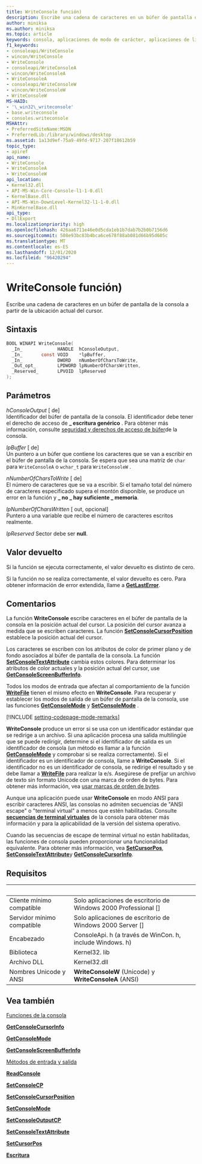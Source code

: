 ```yaml
---
title: WriteConsole función)
description: Escribe una cadena de caracteres en un búfer de pantalla de la consola a partir de la ubicación actual del cursor.
author: miniksa
ms.author: miniksa
ms.topic: article
keywords: consola, aplicaciones de modo de carácter, aplicaciones de línea de comandos, aplicaciones de terminal, API de consola
f1_keywords:
- consoleapi/WriteConsole
- wincon/WriteConsole
- WriteConsole
- consoleapi/WriteConsoleA
- wincon/WriteConsoleA
- WriteConsoleA
- consoleapi/WriteConsoleW
- wincon/WriteConsoleW
- WriteConsoleW
MS-HAID:
- '\_win32\_writeconsole'
- base.writeconsole
- consoles.writeconsole
MSHAttr:
- PreferredSiteName:MSDN
- PreferredLib:/library/windows/desktop
ms.assetid: 1a13d9ef-75a9-49fd-9717-207f18612b59
topic_type:
- apiref
api_name:
- WriteConsole
- WriteConsoleA
- WriteConsoleW
api_location:
- Kernel32.dll
- API-MS-Win-Core-Console-l1-1-0.dll
- KernelBase.dll
- API-MS-Win-DownLevel-Kernel32-l1-1-0.dll
- MinKernelBase.dll
api_type:
- DllExport
ms.localizationpriority: high
ms.openlocfilehash: 426aa6711e46e0d5cda1eb1b7dab7b2b0b7156d6
ms.sourcegitcommit: 508e93bc83b4bca6ce678f88ab081d66b95d605c
ms.translationtype: MT
ms.contentlocale: es-ES
ms.lasthandoff: 12/01/2020
ms.locfileid: "96420294"
---
```

# <a name="writeconsole-function"></a>WriteConsole función)

Escribe una cadena de caracteres en un búfer de pantalla de la consola a partir de la ubicación actual del cursor.

## <a name="syntax"></a>Sintaxis

```C
BOOL WINAPI WriteConsole(
  _In_             HANDLE  hConsoleOutput,
  _In_       const VOID    *lpBuffer,
  _In_             DWORD   nNumberOfCharsToWrite,
  _Out_opt_        LPDWORD lpNumberOfCharsWritten,
  _Reserved_       LPVOID  lpReserved
);
```

## <a name="parameters"></a>Parámetros

*hConsoleOutput* \[ de\]  
Identificador del búfer de pantalla de la consola. El identificador debe tener el derecho de acceso de **\_ escritura genérico** . Para obtener más información, consulte [seguridad y derechos de acceso de búfer](console-buffer-security-and-access-rights.md)de la consola.

*lpBuffer* \[ de\]  
Un puntero a un búfer que contiene los caracteres que se van a escribir en el búfer de pantalla de la consola. Se espera que sea una matriz de `char` para `WriteConsoleA` o `wchar_t` para `WriteConsoleW` .

*nNumberOfCharsToWrite* \[ de\]  
El número de caracteres que se va a escribir. Si el tamaño total del número de caracteres especificado supera el montón disponible, se produce un error en la función y **\_ no \_ hay suficiente \_ memoria**.

*lpNumberOfCharsWritten* \[ out, opcional\]  
Puntero a una variable que recibe el número de caracteres escritos realmente.

*lpReserved* Sector debe ser **null**.

## <a name="return-value"></a>Valor devuelto

Si la función se ejecuta correctamente, el valor devuelto es distinto de cero.

Si la función no se realiza correctamente, el valor devuelto es cero. Para obtener información de error extendida, llame a [**GetLastError**](https://msdn.microsoft.com/library/windows/desktop/ms679360).

## <a name="remarks"></a>Comentarios

La función **WriteConsole** escribe caracteres en el búfer de pantalla de la consola en la posición actual del cursor. La posición del cursor avanza a medida que se escriben caracteres. La función [**SetConsoleCursorPosition**](setconsolecursorposition.md) establece la posición actual del cursor.

Los caracteres se escriben con los atributos de color de primer plano y de fondo asociados al búfer de pantalla de la consola. La función [**SetConsoleTextAttribute**](setconsoletextattribute.md) cambia estos colores. Para determinar los atributos de color actuales y la posición actual del cursor, use [**GetConsoleScreenBufferInfo**](getconsolescreenbufferinfo.md).

Todos los modos de entrada que afectan al comportamiento de la función [**WriteFile**](https://msdn.microsoft.com/library/windows/desktop/aa365747) tienen el mismo efecto en **WriteConsole**. Para recuperar y establecer los modos de salida de un búfer de pantalla de la consola, use las funciones [**GetConsoleMode**](getconsolemode.md) y [**SetConsoleMode**](setconsolemode.md) .

[!INCLUDE [setting-codepage-mode-remarks](./includes/setting-codepage-mode-remarks.md)]

**WriteConsole** produce un error si se usa con un identificador estándar que se redirige a un archivo. Si una aplicación procesa una salida multilingüe que se puede redirigir, determine si el identificador de salida es un identificador de consola (un método es llamar a la función [**GetConsoleMode**](getconsolemode.md) y comprobar si se realiza correctamente). Si el identificador es un identificador de consola, llame a **WriteConsole**. Si el identificador no es un identificador de consola, se redirige el resultado y se debe llamar a [**WriteFile**](https://msdn.microsoft.com/library/windows/desktop/aa365747) para realizar la e/s. Asegúrese de prefijar un archivo de texto sin formato Unicode con una marca de orden de bytes. Para obtener más información, vea [usar marcas de orden de bytes](https://msdn.microsoft.com/library/windows/desktop/dd374101).

Aunque una aplicación puede usar **WriteConsole** en modo ANSI para escribir caracteres ANSI, las consolas no admiten secuencias de "ANSI escape" o "terminal virtual" a menos que estén habilitadas. Consulte [**secuencias de terminal virtuales**](console-virtual-terminal-sequences.md) de la consola para obtener más información y para la aplicabilidad de la versión del sistema operativo.

Cuando las secuencias de escape de terminal virtual no están habilitadas, las funciones de consola pueden proporcionar una funcionalidad equivalente. Para obtener más información, vea [**SetCursorPos**](https://msdn.microsoft.com/library/windows/desktop/ms648394(v=vs.85).aspx), [**SetConsoleTextAttribute**](setconsoletextattribute.md)y [**GetConsoleCursorInfo**](getconsolecursorinfo.md).

## <a name="requirements"></a>Requisitos

| &nbsp; | &nbsp; |
|-|-|
| Cliente mínimo compatible | Solo aplicaciones de escritorio de Windows 2000 Professional \[\] |
| Servidor mínimo compatible | Solo aplicaciones de escritorio de Windows 2000 Server \[\] |
| Encabezado | ConsoleApi. h (a través de WinCon. h, include Windows. h) |
| Biblioteca | Kernel32. lib |
| Archivo DLL | Kernel32.dll |
| Nombres Unicode y ANSI | **WriteConsoleW** (Unicode) y **WriteConsoleA** (ANSI) |

## <a name="see-also"></a>Vea también

[Funciones de la consola](console-functions.md)

[**GetConsoleCursorInfo**](getconsolecursorinfo.md)

[**GetConsoleMode**](getconsolemode.md)

[**GetConsoleScreenBufferInfo**](getconsolescreenbufferinfo.md)

[Métodos de entrada y salida](input-and-output-methods.md)

[**ReadConsole**](readconsole.md)

[**SetConsoleCP**](setconsolecp.md)

[**SetConsoleCursorPosition**](setconsolecursorposition.md)

[**SetConsoleMode**](setconsolemode.md)

[**SetConsoleOutputCP**](setconsoleoutputcp.md)

[**SetConsoleTextAttribute**](setconsoletextattribute.md)

[**SetCursorPos**](https://msdn.microsoft.com/library/windows/desktop/ms648394(v=vs.85).aspx)

[**Escritura**](https://msdn.microsoft.com/library/windows/desktop/aa365747)
